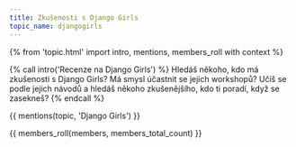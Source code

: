 ```yaml
---
title: Zkušenosti s Django Girls
topic_name: djangogirls
---
```

{% from 'topic.html' import intro, mentions, members_roll with context %}

{% call intro('Recenze na Django Girls') %}
  Hledáš někoho, kdo má zkušenosti s Django Girls? Má smysl účastnit se jejich workshopů? Učíš se podle jejich návodů a hledáš někoho zkušenějšího, kdo ti poradí, když se zasekneš?
{% endcall %}

{{ mentions(topic, 'Django Girls') }}

{{ members_roll(members, members_total_count) }}
